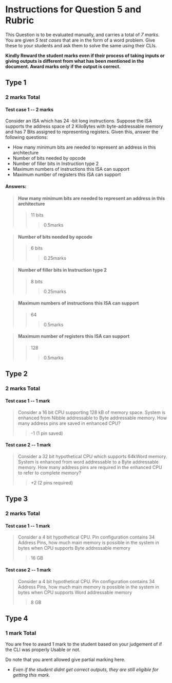 # Instructions for Question 5 and Rubric

This Question is to be evaluated manually, and carries a total of *7 marks*. You are given *5 test cases* that are in the form of a word problem. Give these to your students and ask them to solve the same using their CLIs. 

**Kindly Reward the student marks even if their process of taking inputs or giving outputs is different from what has been mentioned in the document. Award marks only if the output is correct.**
  


## Type 1 
### 2 marks Total 
#### Test case 1 -- 2 marks
Consider an ISA which has 24 -bit long instructions. Suppose the ISA
supports the address space of 2 KiloBytes with byte-addressable memory and has 7 Bits assigned to representing registers. Given this,
answer the following questions:
* How many  minimum bits are needed to represent an address in this architecture
* Number  of bits needed by opcode
* Number of filler bits in Instruction type 2
* Maximum numbers of instructions this ISA can support
* Maximum number of registers this ISA can support

#### Answers:
> #### How many  minimum bits are needed to represent an address in this architecture
>> 11 bits                                 
>>> 0.5marks

>#### Number of bits needed by opcode
>> 6 bits
>>> 0.25marks

>#### Number of filler bits in Instruction type 2
>>8 bits
>>> 0.25marks

>#### Maximum numbers of instructions this ISA can support
>> 64                                     
>>> 0.5marks

>#### Maximum number of registers this ISA can support
>>128                                     
>>> 0.5marks



## Type 2 
### 2 marks Total
#### Test case 1 -- 1 mark
> Consider a 16 bit CPU supporting 128 kB of memory space. System is enhanced
from Nibble addressable to Byte addressable memory. How many address pins
are saved in enhanced CPU?
>> -1 (1 pin saved)



#### Test case 2 -- 1 mark
> Consider a 32 bit hypothetical CPU which supports 64kWord memory. System is
enhanced from word addressable to a Byte addressable memory. How many address pins are required
in the enhanced CPU to refer to complete memory?
>> +2 (2 pins required)


## Type 3
### 2 marks Total
#### Test case 1 -- 1 mark
>Consider a 4 bit hypothetical CPU. Pin configuration contains 34 Address Pins,
how much main memory is possible in the system in bytes when CPU supports Byte addressable memory
>> 16 GB

#### Test case 2 -- 1 mark
>Consider a 4 bit hypothetical CPU. Pin configuration contains 34 Address Pins,
how much main memory is possible in the system in bytes when CPU supports Word addressable memory
>> 8 GB


## Type 4 
### 1 mark Total
You are free to award 1 mark to the student based on your judgement of if the CLI was properly Usable or not. 

Do note that you arent allowed give partial marking here.
* *Even if the student didnt get correct outputs, they are still eligible for getting this mark.*
